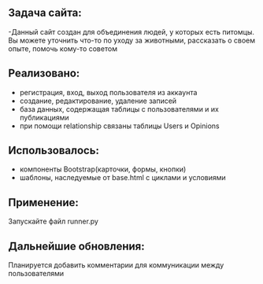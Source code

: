 ## Задача сайта:
-Данный сайт создан для объединения людей, у которых есть питомцы. Вы можете уточнить что-то по уходу за животными,
рассказать о своем опыте, помочь кому-то советом
## Реализовано:
- регистрация, вход, выход пользователя из аккаунта
- создание, редактирование, удаление записей
- база данных, содержащая таблицы с пользователями и их публикациями
- при помощи relationship связаны таблицы Users и Opinions
## Использовалось:
- компоненты Bootstrap(карточки, формы, кнопки)
- шаблоны, наследуемые от base.html c циклами и условиями
## Применение:
Запускайте файл runner.py
## Дальнейшие обновления:
Планируется добавить комментарии для коммуникации между пользователями
